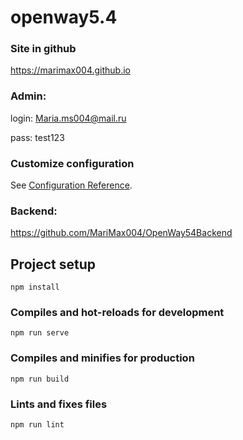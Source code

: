 # openway5.4
### Site in github
https://marimax004.github.io

### Admin:
login: Maria.ms004@mail.ru

pass: test123

### Customize configuration
See [Configuration Reference](https://cli.vuejs.org/config/).


### Backend:
https://github.com/MariMax004/OpenWay54Backend

## Project setup
```
npm install
```

### Compiles and hot-reloads for development
```
npm run serve
```

### Compiles and minifies for production
```
npm run build
```

### Lints and fixes files
```
npm run lint
```

